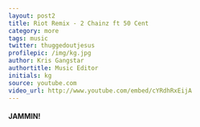 ```yaml
---
layout: post2
title: Riot Remix - 2 Chainz ft 50 Cent
category: more
tags: music
twitter: thuggedoutjesus
profilepic: /img/kg.jpg
author: Kris Gangstar
authortitle: Music Editor
initials: kg
source: youtube.com
video_url: http://www.youtube.com/embed/cYRdhRxEijA
---
```



#### JAMMIN!